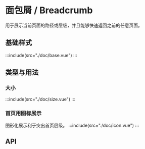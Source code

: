 # 面包屑 / Breadcrumb
用于展示当前页面的路径或层级，并且能够快速返回之前的任意页面。

## 基础样式
:::include(src="./doc/base.vue")
:::
## 类型与用法
### 大小 <design-tag></design-tag>
:::include(src="./doc/size.vue")
:::
### 首页用图标展示
  图形化展示利于突出首页层级。
:::include(src="./doc/icon.vue")
:::

## API
<api-doc name="Breadcrumb" :doc="require('./api.json')"></api-doc>
<api-doc name="BreadcrumbItem" :doc="require('../breadcrumb-item/api.json')"></api-doc>
